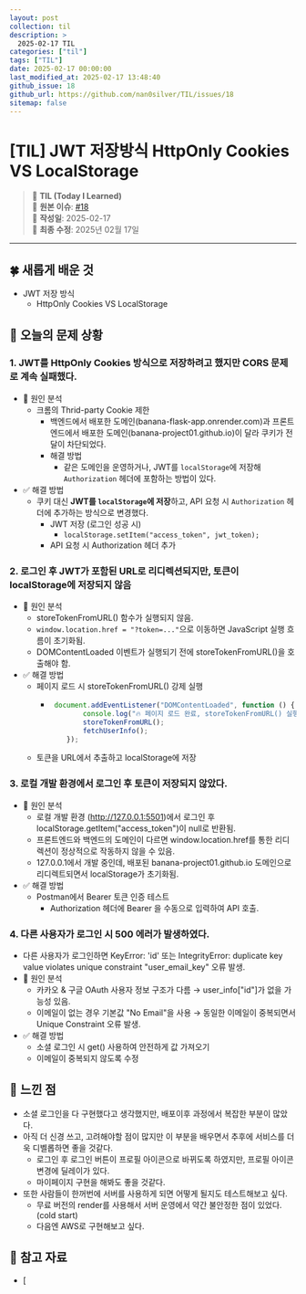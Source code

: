 ```yaml
---
layout: post
collection: til
description: >
  2025-02-17 TIL
categories: ["til"]
tags: ["TIL"]
date: 2025-02-17 00:00:00
last_modified_at: 2025-02-17 13:48:40
github_issue: 18
github_url: https://github.com/nan0silver/TIL/issues/18
sitemap: false
---
```


# [TIL] JWT 저장방식 HttpOnly Cookies VS LocalStorage

> 📝 **TIL (Today I Learned)**  
> 🔗 **원본 이슈**: [#18](https://github.com/nan0silver/TIL/issues/18)  
> 📅 **작성일**: 2025-02-17  
> 🔄 **최종 수정**: 2025년 02월 17일

---


## 🍀 새롭게 배운 것
- JWT 저장 방식
   - HttpOnly Cookies VS LocalStorage
   

## 🍎 오늘의 문제 상황 

### 1. JWT를 HttpOnly Cookies 방식으로 저장하려고 했지만 CORS 문제로 계속 실패했다.
- 📌 원인 분석 
   - 크롬의 Thrid-party Cookie 제한
      -  백엔드에서 배포한 도메인(banana-flask-app.onrender.com)과 프론트엔드에서 배포한 도메인(banana-project01.github.io)이 달라 쿠키가 전달이 차단되었다.
      - 해결 방법
         - 같은 도메인을 운영하거나, JWT를 `localStorage`에 저장해 `Authorization` 헤더에 포함하는 방법이 있다.
- ✅ 해결 방법
   - 쿠키 대신 **JWT를 `localStorage`에 저장**하고, API 요청 시 `Authorization` 헤더에 추가하는 방식으로 변경했다.
      - JWT 저장 (로그인 성공 시)
         - `localStorage.setItem("access_token", jwt_token);`
      - API 요청 시 Authorization 헤더 추가


### 2.  로그인 후 JWT가 포함된 URL로 리디렉션되지만, 토큰이 localStorage에 저장되지 않음
- 📌 원인 분석
   - storeTokenFromURL() 함수가 실행되지 않음.
   - `window.location.href = "?token=..."`으로 이동하면 JavaScript 실행 흐름이 초기화됨.
   - DOMContentLoaded 이벤트가 실행되기 전에 storeTokenFromURL()을 호출해야 함.
- ✅ 해결 방법
   - 페이지 로드 시 storeTokenFromURL() 강제 실행
      - ```javascript
         document.addEventListener("DOMContentLoaded", function () {
                console.log("🔥 페이지 로드 완료, storeTokenFromURL() 실행 대기...");
                storeTokenFromURL();
                fetchUserInfo();
            });
         ```
   - 토큰을 URL에서 추출하고 localStorage에 저장
   

### 3. 로컬 개발 환경에서 로그인 후 토큰이 저장되지 않았다.
- 📌 원인 분석
   - 로컬 개발 환경 (http://127.0.0.1:5501)에서 로그인 후 localStorage.getItem("access_token")이 null로 반환됨.
   - 프론트엔드와 백엔드의 도메인이 다르면 window.location.href를 통한 리디렉션이 정상적으로 작동하지 않을 수 있음.
   - 127.0.0.1에서 개발 중인데, 배포된 banana-project01.github.io 도메인으로 리디렉트되면서 localStorage가 초기화됨.
- ✅ 해결 방법
   - Postman에서 Bearer 토큰 인증 테스트
      - Authorization 헤더에 Bearer <TOKEN>을 수동으로 입력하여 API 호출.


### 4.  다른 사용자가 로그인 시 500 에러가 발생하였다.
- 다른 사용자가 로그인하면 KeyError: 'id' 또는 IntegrityError: duplicate key value violates unique constraint "user_email_key" 오류 발생.
- 📌 원인 분석
   - 카카오 & 구글 OAuth 사용자 정보 구조가 다름 → user_info["id"]가 없을 가능성 있음.
   - 이메일이 없는 경우 기본값 "No Email"을 사용 → 동일한 이메일이 중복되면서 Unique Constraint 오류 발생.
- ✅ 해결 방법
   - 소셜 로그인 시 get() 사용하여 안전하게 값 가져오기
   - 이메일이 중복되지 않도록 수정


## 🦄 느낀 점
- 소셜 로그인을 다 구현했다고 생각했지만, 배포이후 과정에서 복잡한 부분이 많았다.
- 아직 더 신경 쓰고, 고려해야할 점이 많지만 이 부분을 배우면서 추후에 서비스를 더욱 디벨롭하면 좋을 것같다.
   - 로그인 후 로그인 버튼이 프로필 아이콘으로 바뀌도록 하였지만, 프로필 아이콘 변경에 딜레이가 있다.
   - 마이페이지 구현을 해봐도 좋을 것같다.
- 또한 사람들이 한꺼번에 서버를 사용하게 되면 어떻게 될지도 테스트해보고 싶다.
   - 무료 버전의 render를 사용해서 서버 운영에서 약간 불안정한 점이 있었다. (cold start)
   - 다음엔 AWS로 구현해보고 싶다.

## 🐬 참고 자료
- [

